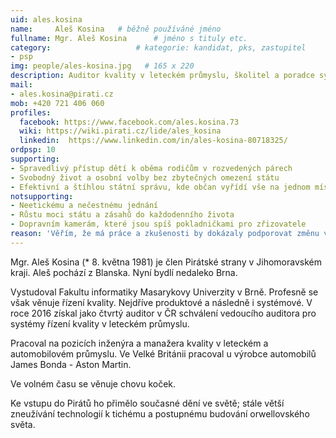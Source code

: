 ```yaml
---
uid: ales.kosina
name:     Aleš Kosina  	# běžně používáné jméno
fullname: Mgr. Aleš Kosina  	# jméno s tituly etc.
category:                 	# kategorie: kandidat, pks, zastupitel
- psp
img: people/ales-kosina.jpg   # 165 x 220
description: Auditor kvality v leteckém průmyslu, školitel a poradce systémů řízení organizací, ve volném čase chovatel britských koček       	# kratký popis, max 160 znaků
mail:
- ales.kosina@pirati.cz
mob: +420 721 406 060
profiles:
  facebook: https://www.facebook.com/ales.kosina.73
  wiki: https://wiki.pirati.cz/lide/ales_kosina
  linkedin:  https://www.linkedin.com/in/ales-kosina-80718325/
ordpsp: 10
supporting:
- Spravedlivý přístup dětí k oběma rodičům v rozvedených párech
- Svobodný život a osobní volby bez zbytečných omezení státu
- Efektivní a štíhlou státní správu, kde občan vyřídí vše na jednom místě
notsupporting:
- Neetickému a nečestnému jednání
- Růstu moci státu a zásahů do každodenního života
- Dopravním kamerám, které jsou spíš pokladničkami pro zřizovatele
reason: 'Věřím, že má práce a zkušenosti by dokázaly podporovat změnu v otevřenou demokratickou společnost. Takovou, kde stát je nástrojem společného soužití a nikoli dojnou krávou pro vybrané "nadobčany".'
---
```


Mgr. Aleš Kosina (* 8. května 1981) je člen Pirátské strany v Jihomoravském kraji. Aleš pochází z Blanska. Nyní bydlí nedaleko Brna.

Vystudoval Fakultu informatiky Masarykovy Univerzity v Brně. Profesně se však věnuje řízení kvality. Nejdříve produktové a následně i systémové. V roce 2016 získal jako čtvrtý auditor v ČR schválení vedoucího auditora pro systémy řízení kvality v leteckém průmyslu.

Pracoval na pozicích inženýra a manažera kvality v leteckém a automobilovém průmyslu. Ve Velké Británii pracoval u výrobce automobilů James Bonda - Aston Martin.

Ve volném času se věnuje chovu koček.

Ke vstupu do Pirátů ho přimělo současné dění ve světě; stále větší zneužívání technologií k tichému a postupnému budování orwellovského světa.
